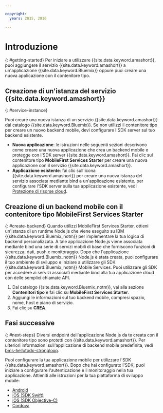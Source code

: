 ```yaml
---

copyright:
  years: 2015, 2016

---
```


# Introduzione
{: #getting-started}
Per iniziare a utilizzare {{site.data.keyword.amashort}}, puoi aggiungere il servizio {{site.data.keyword.amashort}} a
un'applicazione {{site.data.keyword.Bluemix}} oppure puoi creare una nuova applicazione con il contenitore tipo.  

## Creazione di un'istanza del servizio {{site.data.keyword.amashort}}
{: #service-instance}

Puoi creare una nuova istanza di un servizio {{site.data.keyword.amashort}} dal catalogo {{site.data.keyword.Bluemix}}.  Se non utilizzi il contenitore tipo per creare un nuovo backend mobile, devi configurare l'SDK server sul tuo backend esistente.


  * **Nuova applicazione**: le istruzioni nelle seguenti sezioni descrivono come creare una nuova applicazione che crea un backend mobile e protegge con l'SDK server {{site.data.keyword.amashort}}. Fai clic sul contenitore tipo **MobileFirst Services Starter** per creare una nuova applicazione
con il servizio {{site.data.keyword.amashort}}.
  * **Applicazione esistente**: fai clic sull'icona {{site.data.keyword.amashort}} per creare una nuova istanza del servizio associata mediante bind a un'applicazione esistente. per configurare l'SDK server sulla tua applicazione esistente, vedi [Protezione di risorse cloud](protecting-resources.html).


## Creazione di un backend mobile con il contenitore tipo MobileFirst Services Starter
{: #create-backend}
Quando utilizzi MobileFirst Services Starter, ottieni un'istanza di un runtime Node.js che viene eseguito su IBM {{site.data.keyword.Bluemix_notm}} per implementare la tua logica di backend personalizzata. A tale applicazione Node.js viene associata mediante bind una serie di servizi mobili di base che forniscono funzioni di sicurezza, dati, push e monitoraggio. Dopo che l'applicazione {{site.data.keyword.Bluemix_notm}} Node.js è stata creata, puoi configurare il tuo ambiente di sviluppo e iniziare a utilizzare
gli SDK {{site.data.keyword.Bluemix_notm}} Mobile Services. Puoi utilizzare gli SDK per accedere ai servizi associati mediante bind alla tua applicazione cloud con delle semplici chiamate API.

1. Dal catalogo {{site.data.keyword.Bluemix_notm}}, vai alla sezione **Contenitori tipo** e fai clic su **MobileFirst Services Starter**.
1. Aggiungi le informazioni sul tuo backend mobile, compresi spazio, nome, host e piano di servizio.
1. Fai clic su **CREA**.



## Fasi successive
{: #next-steps}
Diversi endpoint dell'applicazione Node.js da te creata con il contenitore tipo sono protetti con {{site.data.keyword.amashort}}. Per ulteriori informazioni sull'applicazione di backend mobile predefinita, vedi [bms-hellotodo-strongloop](https://github.com/ibm-bluemix-mobile-services/bms-hellotodo-strongloop).

Puoi configurare la tua applicazione mobile per utilizzare l'SDK {{site.data.keyword.amashort}}.  Dopo che hai configurato l'SDK, puoi iniziare a configurare l'autenticazione e il monitoraggio nella tua applicazione.  Attieniti alle istruzioni per la tua piattaforma di sviluppo mobile:

* [Android](getting-started-android.html)
* [iOS (SDK Swift)](getting-started-ios.html)
* [iOS (SDK Objective-C)](getting-started-ios.html)
* [Cordova](getting-started-cordova.html)

